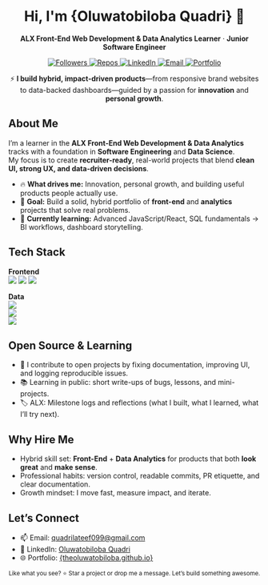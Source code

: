 <!-- =========================================================
  GITHUB PROFILE README — Oluwatobiloba Quadri
  Tip: Replace {placeholders}, delete helper comments, and
  rename images/links to your own.
========================================================= -->

<!-- HERO -->
<div align="center">
  <h1>Hi, I'm {Oluwatobiloba Quadri} 👋</h1>
  <p>
    <strong>ALX Front-End Web Development & Data Analytics Learner</strong> · 
    <strong>Junior Software Engineer</strong>
  </p>

  <!-- Quick badges (replace {username}) -->
  <a href="https://github.com/{TheOluwatobiloba}">
    <img alt="Followers" src="https://img.shields.io/github/followers/{TheOluwatobiloba}?style=for-the-badge">
  </a>
  <a href="https://github.com/{TheOluwatobiloba}?tab=repositories">
    <img alt="Repos" src="https://img.shields.io/badge/Repositories-{count_them}-blue?style=for-the-badge">
  </a>
  <a href="{https://www.linkedin.com/in/quadrilateefoluwatobilobaquadri/}">
    <img alt="LinkedIn" src="https://img.shields.io/badge/LinkedIn-Connect-blue?style=for-the-badge&logo=linkedin">
  </a>
  <a href="mailto:{quadrilateef099@gmail.com}">
    <img alt="Email" src="https://img.shields.io/badge/Email-Contact%20Me-success?style=for-the-badge&logo=gmail">
  </a>
  <a href="{theoluwatobiloba.github.io}">
    <img alt="Portfolio" src="https://img.shields.io/badge/Portfolio-Visit-black?style=for-the-badge&logo=vercel">
  </a>
</div>

<!-- VALUE PROP / TL;DR -->
<p align="center">
  ⚡ <strong>I build hybrid, impact-driven products</strong>—from responsive brand websites to data-backed dashboards—guided by 
  a passion for <strong>innovation</strong> and <strong>personal growth</strong>.
</p>

<!-- ABOUT -->
## About Me

I’m a learner in the **ALX Front-End Web Development & Data Analytics** tracks with a foundation in **Software Engineering** and **Data Science**.  
My focus is to create **recruiter-ready**, real-world projects that blend **clean UI, strong UX, and data-driven decisions**.

- 🔥 **What drives me:** Innovation, personal growth, and building useful products people actually use.  
- 🎯 **Goal:** Build a solid, hybrid portfolio of **front-end** and **analytics** projects that solve real problems.  
- 🌱 **Currently learning:** Advanced JavaScript/React, SQL fundamentals → BI workflows, dashboard storytelling.

<!-- SKILLS -->
<!-- ## Tech Stack -->

<!-- Keep this list tight, curated, and truthful -->
<!-- **Frontend:** HTML5, CSS3 (Flex/Grid), JavaScript (ES6+), React (in-progress), WordPress (Elementor)  
**Data:** SQL (MySQL/PostgreSQL), Excel, Power BI (learning), Tableau (learning)  
**Tools:** Git & GitHub, Figma, VS Code, Microsft Excel, MySQL Workbench  
**Concepts:** Responsive Design, Accessibility, Data Cleaning, Exploratory Analysis, KPI Design -->

## Tech Stack  

**Frontend**  
<img src="https://img.shields.io/badge/HTML5-E34F26?logo=html5&logoColor=fff" /> 
<img src="https://img.shields.io/badge/CSS3-1572B6?logo=css3&logoColor=fff" /> 
<img src="https://img.shields.io/badge/JavaScript-F7DF1E?logo=javascript&logoColor=000" />  

**Data**  
<img src="https://img.shields.io/badge/SQL-336791?logo=postgresql&logoColor=fff" />  
<img src="https://img.shields.io/badge/Excel-217346?logo=microsoft-excel&logoColor=fff" />  
<img src="https://img.shields.io/badge/PowerBI-F2C811?logo=power-bi&logoColor=000" />  


<!-- PROJECTS: WEB -->
<!--## Featured Web Projects (Front-End)-->

<!-- Repeat the card block for each project -->
<div align="left">

<!-- ### 1) {Personal Portfolio Website} — <a href="{live-url}">Live</a> · <a href="{repo-url}">Repo</a>
- Built with **HTML/CSS/JS** (or React) and deployed on **{Vercel/Netlify}**  
- Highlights: Mobile-first, semantic HTML, performance score {xx} on Lighthouse  
- Role: Design → Dev → Deploy | **What I learned:** {state management, form validation, etc.} -->

<!-- ### 2) {Brand Website for {Client/Concept}} — <a href="{live-url}">Live</a> · <a href="{repo-url}">Repo</a>
- Stack: **WordPress (Elementor)** + Custom CSS  
- Highlights: Components library, reusable sections, speed optimization  
- Impact: {e.g., +40% time-on-page or clearer conversion path} -->

<!-- ### 3) {Fashion Brand Lookbook} — <a href="{live-url}">Live</a> · <a href="{repo-url}">Repo</a>
- Responsive grid, product cards, and collection pages  
- {Optional: add a tiny Loom demo link}
</div> -->

<!-- DATA CASE STUDIES -->
<!-- ## Data Analytics Case Studies -->

<!-- Use collapsible sections to keep it tidy -->
<!-- <details>
  <summary><strong>Retail Sales Analytics (End-to-End)</strong> — SQL · Excel · Power BI</summary>

  **Problem:** Understand sales performance and inventory efficiency for a retail business.  
  **Process:**  
  1. Data Import & Cleaning (missing values, types, outliers)  
  2. SQL Analysis (top SKUs, RFM segmentation, cohort retention)  
  3. KPI Dashboard (Revenue, AOV, Sell-through, Stock-out rate)  
  4. Insights & Actions (discounts, replenishment, bundling)

  **Links:**  
  - Repo: {repo-url}  
  - SQL Scripts: {scripts-folder-url}  
  - Dashboard: {published-powerbi-or-pdf-url}

  **Results:**  
  - {Sample: Identified 18% revenue lift potential via seasonal bundle strategy.}
</details>

<details>
  <summary><strong>Customer Churn Prediction</strong> — SQL · Excel · (Optional) Python</summary>

  **Objective:** Identify churn drivers and propose retention strategies.  
  **Steps:** Feature engineering, churn rate by segment, survival/tenure analysis, dashboard.  
  **Deliverables:** Clean dataset, EDA notebook (optional), metric report, BI dashboard.

  **Links:** Repo: {repo-url} · Dashboard: {bi-link}

  **Outcome:** {e.g., Prioritized 3 interventions to reduce churn by 6–10%.}
</details>

<details>
  <summary><strong>Finance Performance Tracking</strong> — KPI Scorecard</summary>

  **Scope:** Revenue trends, operating margin, CAC/LTV, channel ROI.  
  **Approach:** SQL queries + curated metrics + Power BI dashboard.  
  **Artifacts:** SQL, data dictionary, dashboard, executive summary.

  **Impact:** {e.g., Exposed low-ROI channel; reallocation improved ROI by 12%.}
</details> -->

<!-- OPEN SOURCE -->
## Open Source & Learning

- 🧩 I contribute to open projects by fixing documentation, improving UI, and logging reproducible issues.  
- 📚 Learning in public: short write-ups of bugs, lessons, and mini-projects.  
- 🏷️ ALX: Milestone logs and reflections (what I built, what I learned, what I’ll try next).

<!-- ACTIVITY: GITHUB WIDGETS -->
<!-- ## GitHub at a Glance-->

<!-- Replace {your-github-username} everywhere below -->
<!-- <p>
  <img src="https://github-readme-stats.vercel.app/api?username={TheOluwatobiloba}&show_icons=true" alt="GitHub stats">
</p>
<p>
  <img src="https://github-readme-streak-stats.herokuapp.com/?user={TheOluwatobiloba}" alt="GitHub streak">
</p>
<p>
  <img src="https://github-readme-stats.vercel.app/api/top-langs/?username={TheOluwatobiloba}&layout=compact" alt="Top languages">
</p> -->

<!-- HIRING MANAGER SECTION -->
## Why Hire Me

- Hybrid skill set: **Front-End** + **Data Analytics** for products that both **look great** and **make sense**.  
- Professional habits: version control, readable commits, PR etiquette, and clear documentation.  
- Growth mindset: I move fast, measure impact, and iterate.

<!-- CONTACT -->
## Let’s Connect

- 📫 Email: <a href="mailto:{quadrilateef099@gmail.com}">quadrilateef099@gmail.com</a>  
- 💼 LinkedIn: <a href="https://www.linkedin.com/in/quadrilateefoluwatobilobaquadri/">Oluwatobiloba Quadri</a>  
- 🌐 Portfolio: <a href="{theoluwatobiloba.github.io}">{theoluwatobiloba.github.io}</a>
<!-- - 📝 Blog: <a href="{your-blog-or-Hashnode}">{Blog Name}</a>  -->

<!-- NEXT UP / ROADMAP -->
<!-- ## Roadmap (Next 60–90 Days)

- Build: **Portfolio site v2** (React + router + forms + accessibility pass)  
- Ship: **Retail Sales BI dashboard** (Power BI + storytelling)  
- Explore: **Customer churn** case study (+ optional ML baseline)  
- Improve: CSS architecture (BEM/utility), Git branching, dashboard UX patterns -->

<!-- FOOTER CTA -->
<div align="center">
  <sub>Like what you see? ⭐ Star a project or drop me a message. Let’s build something awesome.</sub>
</div>
